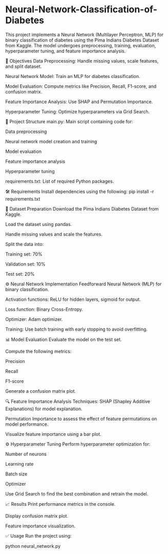 # Neural-Network-Classification-of-Diabetes

This project implements a Neural Network (Multilayer Perceptron, MLP) for binary classification of diabetes using the Pima Indians Diabetes Dataset from Kaggle. The model undergoes preprocessing, training, evaluation, hyperparameter tuning, and feature importance analysis.

🚀 Objectives
Data Preprocessing: Handle missing values, scale features, and split dataset.

Neural Network Model: Train an MLP for diabetes classification.

Model Evaluation: Compute metrics like Precision, Recall, F1-score, and confusion matrix.

Feature Importance Analysis: Use SHAP and Permutation Importance.

Hyperparameter Tuning: Optimize hyperparameters via Grid Search.

🧩 Project Structure
main.py: Main script containing code for:

Data preprocessing

Neural network model creation and training

Model evaluation

Feature importance analysis

Hyperparameter tuning

requirements.txt: List of required Python packages.

🛠️ Requirements
Install dependencies using the following:
pip install -r requirements.txt

📂 Dataset Preparation
Download the Pima Indians Diabetes Dataset from Kaggle.

Load the dataset using pandas.

Handle missing values and scale the features.

Split the data into:

Training set: 70%

Validation set: 10%

Test set: 20%

⚙️ Neural Network Implementation
Feedforward Neural Network (MLP) for binary classification.

Activation functions: ReLU for hidden layers, sigmoid for output.

Loss function: Binary Cross-Entropy.

Optimizer: Adam optimizer.

Training: Use batch training with early stopping to avoid overfitting.

📊 Model Evaluation
Evaluate the model on the test set.

Compute the following metrics:

Precision

Recall

F1-score

Generate a confusion matrix plot.

🔍 Feature Importance Analysis
Techniques:
SHAP (Shapley Additive Explanations) for model explanation.

Permutation Importance to assess the effect of feature permutations on model performance.

Visualize feature importance using a bar plot.

⚙️ Hyperparameter Tuning
Perform hyperparameter optimization for:

Number of neurons

Learning rate

Batch size

Optimizer

Use Grid Search to find the best combination and retrain the model.

📈 Results
Print performance metrics in the console.

Display confusion matrix plot.

Feature importance visualization.

✅ Usage
Run the project using:

python neural_network.py
